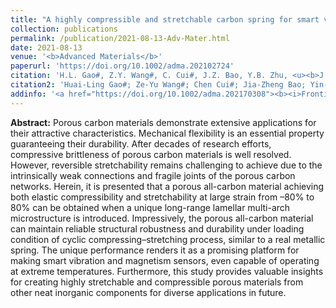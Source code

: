 ```yaml
---
title: "A highly compressible and stretchable carbon spring for smart vibration and magnetism sensors"
collection: publications
permalink: /publication/2021-08-13-Adv-Mater.html
date: 2021-08-13
venue: '<b>Advanced Materials</b>'
paperurl: 'https://doi.org/10.1002/adma.202102724'
citation: 'H.L. Gao#, Z.Y. Wang#, C. Cui#, J.Z. Bao, Y.B. Zhu, <u><b>J. Xia</b></u>, S.M. Wen, H.A. Wu, and S.H. Yu*. A highly compressible and stretchable carbon spring for smart vibration and magnetism sensors. <i>Advanced Materials</i>, 2021, 33(39): 2102724.'
citation2: 'Huai-Ling Gao#; Ze-Yu Wang#; Chen Cui#; Jia-Zheng Bao; Yin-Bo Zhu; <b>Jun Xia</b>; Shao-Meng Wen; Heng-An Wu; Shu-Hong Yu*; A highly compressible and stretchable carbon spring for smart vibration and magnetism sensors, <i>Advanced Materials</i>, 2021, 33(39): 2102724.'
addinfo: '<a href="https://doi.org/10.1002/adma.202170308"><b><i>Frontispiece</i></b></a>'
---
```


**Abstract:** Porous carbon materials demonstrate extensive applications for their attractive characteristics. Mechanical flexibility is an essential property guaranteeing their durability. After decades of research efforts, compressive brittleness of porous carbon materials is well resolved. However, reversible stretchability remains challenging to achieve due to the intrinsically weak connections and fragile joints of the porous carbon networks. Herein, it is presented that a porous all-carbon material achieving both elastic compressibility and stretchability at large strain from –80% to 80% can be obtained when a unique long-range lamellar multi-arch microstructure is introduced. Impressively, the porous all-carbon material can maintain reliable structural robustness and durability under loading condition of cyclic compressing–stretching process, similar to a real metallic spring. The unique performance renders it as a promising platform for making smart vibration and magnetism sensors, even capable of operating at extreme temperatures. Furthermore, this study provides valuable insights for creating highly stretchable and compressible porous materials from other neat inorganic components for diverse applications in future.
